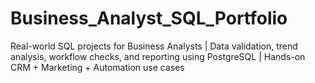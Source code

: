 # Business_Analyst_SQL_Portfolio
Real-world SQL projects for Business Analysts | Data validation, trend analysis, workflow checks, and reporting using PostgreSQL | Hands-on CRM + Marketing + Automation use cases
